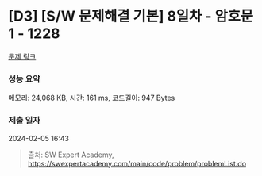 # [D3] [S/W 문제해결 기본] 8일차 - 암호문1 - 1228 

[문제 링크](https://swexpertacademy.com/main/code/problem/problemDetail.do?contestProbId=AV14w-rKAHACFAYD) 

### 성능 요약

메모리: 24,068 KB, 시간: 161 ms, 코드길이: 947 Bytes

### 제출 일자

2024-02-05 16:43



> 출처: SW Expert Academy, https://swexpertacademy.com/main/code/problem/problemList.do